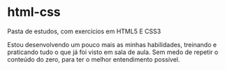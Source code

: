# html-css
 Pasta de estudos, com exercícios em HTML5 E CSS3

Estou desenvolvendo um pouco mais as minhas habilidades, treinando e praticando tudo o que já foi visto em sala de aula. Sem medo de repetir o conteúdo do zero, para ter o melhor entendimento possível.
